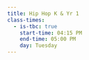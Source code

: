 ```yaml
---
title: Hip Hop K & Yr 1
class-times:
  - is-tbc: true
    start-time: 04:15 PM
    end-time: 05:00 PM
    day: Tuesday
---
```

